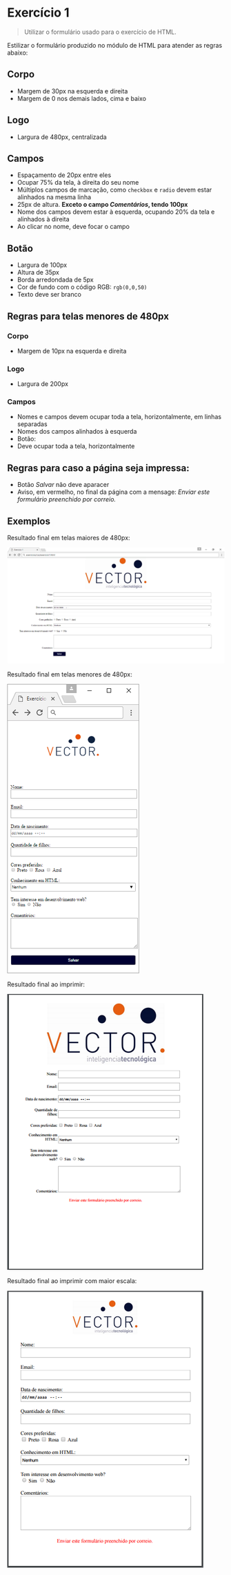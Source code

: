 # Exercício 1

> Utilizar o formulário usado para o exercício de HTML.

Estilizar o formulário produzido no módulo de HTML para atender as regras abaixo:

## Corpo

* Margem de 30px na esquerda e direita
* Margem de 0 nos demais lados, cima e baixo

## Logo

* Largura de 480px, centralizada

## Campos

* Espaçamento de 20px entre eles
* Ocupar 75% da tela, à direita do seu nome
* Múltiplos campos de marcação, como `checkbox` e `radio` devem estar alinhados na mesma linha
* 25px de altura. **Exceto o campo *Comentários*, tendo 100px**
* Nome dos campos devem estar à esquerda, ocupando 20% da tela e alinhados à direita
* Ao clicar no nome, deve focar o campo

## Botão

* Largura de 100px
* Altura de 35px
* Borda arredondada de 5px
* Cor de fundo com o código RGB: `rgb(0,0,50)`
* Texto deve ser branco

## Regras para telas menores de 480px

### Corpo

* Margem de 10px na esquerda e direita

### Logo

* Largura de 200px

### Campos

* Nomes e campos devem ocupar toda a tela, horizontalmente, em linhas separadas
* Nomes dos campos alinhados à esquerda
* Botão:
* Deve ocupar toda a tela, horizontalmente

## Regras para caso a página seja impressa:

* Botão *Salvar* não deve aparacer
* Aviso, em vermelho, no final da página com a mensage: *Enviar este formulário preenchido por correio.*

## Exemplos

Resultado final em telas maiores de 480px:

![Exemplo do resultado final em telas maiores de 480px](exemplo_exercicio1.png)

Resultado final em telas menores de 480px:

![Exemplo do resultado final em telas menores de 480px](exemplo_exercicio1_480px.png)

Resultado final ao imprimir:

![Exemplo do resultado final ao imprimir](exemplo_exercicio1_impressao.png)

Resultado final ao imprimir com maior escala:

![Exemplo do resultado final ao imprimir com maior escala](exemplo_exercicio1_impressao2.png)
